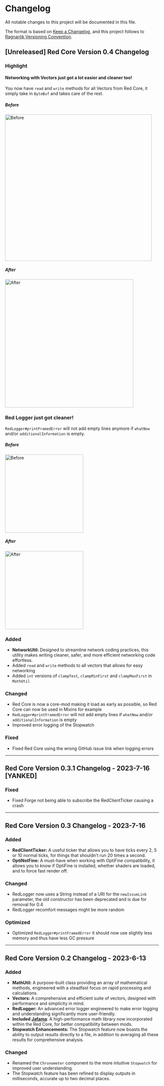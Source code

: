 # Changelog

All notable changes to this project will be documented in this file.

The format is based on [Keep a Changelog](https://keepachangelog.com/en/1.0.0/), and this project follows to [Ragnarök Versioning Convention](https://shor.cz/ragnarok_versioning_convention).

## [Unreleased] Red Core Version 0.4 Changelog

### Highlight

#### Networking with Vectors just got a lot easier and cleaner too!

You now have `read` and `write` methods for all Vectors from Red Core, it simply take in `ByteBuf` and takes care of the rest.

##### Before

<img src="https://github.com/Red-Studio-Ragnarok/Red-Core/assets/82710983/441c5edd-8ecc-4c8f-9f5f-5db6b6749f4c" alt="Before" height="480">

##### After

<img src="https://github.com/Red-Studio-Ragnarok/Red-Core/assets/82710983/7b01142f-77da-445b-8b49-a156755cbaea" alt="After" height="420">

### Red Logger just got cleaner!

`RedLogger#printFramedError` will not add empty lines anymore if `whatNow` and/or `additionalInformation` is empty.

##### Before

<img src="https://github.com/Red-Studio-Ragnarok/Red-Core/assets/82710983/69d6f955-a1f3-4da9-a74d-c927023f2b20" alt="Before" height="256">

##### After

<img src="https://github.com/Red-Studio-Ragnarok/Red-Core/assets/82710983/dcf72281-e730-4d64-be45-5960af6b49e2" alt="After" height="256">

### Added

- **NetworkUtil:** Designed to streamline network coding practices, this utility makes writing cleaner, safer, and more efficient networking code effortless.
- Added `read` and `write` methods to all vectors that allows for easy networking
- Added `int` versions of `clampTest`, `clampMinFirst` and `clampMaxFirst` in `MathUtil`

### Changed

- Red Core is now a core-mod making it load as early as possible, so Red Core can now be used in Mixins for example
- `RedLogger#printFramedError` will not add empty lines if `whatNow` and/or `additionalInformation` is empty
- Improved error logging of the Stopwatch

### Fixed

- Fixed Red Core using the wrong GitHub issue link when logging errors

---

## Red Core Version 0.3.1 Changelog - 2023-7-16 [YANKED]

### Fixed

- Fixed Forge not being able to subscribe the RedClientTicker causing a crash

---

## Red Core Version 0.3 Changelog - 2023-7-16

### Added

- **RedClientTicker:** A useful ticker that allows you to have ticks every 2, 5 or 10 normal ticks, for things that shouldn't run 20 times a second.
- **OptiNotFine:** A must-have when working with OptiFine compatibility, it allows you to know if OptiFine is installed, whether shaders are loaded, and to force fast render off.

### Changed

- RedLogger now uses a String instead of a URI for the `newIssueLink` parameter, the old constructor has been deprecated and is due for removal for 0.4
- RedLogger recomfort messages might be more random

### Optimized

- Optimized `RedLogger#printFramedError` it should now use slightly less memory and thus have less GC pressure

---

## Red Core Version 0.2 Changelog - 2023-6-13

### Added

- **MathUtil:** A purpose-built class providing an array of mathematical methods, engineered with a steadfast focus on rapid processing and calculations.
- **Vectors:** A comprehensive and efficient suite of vectors, designed with performance and simplicity in mind.
- **RedLogger:** An advanced error logger engineered to make error logging and understanding significantly more user-friendly.
- **Included [Jafama](https://github.com/jeffhain/jafama)**: A high-performance math library now incorporated within the Red Core, for better compatibility between mods.
- **Stopwatch Enhancements:** The Stopwatch feature now boasts the ability to output results directly to a file, in addition to averaging all these results for comprehensive analysis.

### Changed

- Renamed the `Chronometer` component to the more intuitive `Stopwatch` for improved user understanding.
- The Stopwatch feature has been refined to display outputs in milliseconds, accurate up to two decimal places.

